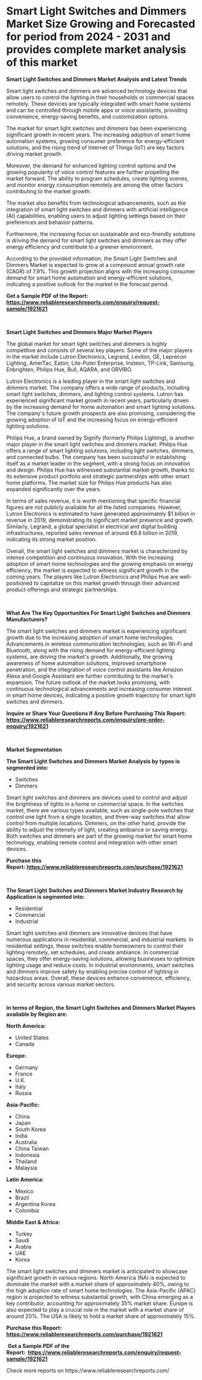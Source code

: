 <p><h1>Smart Light Switches and Dimmers Market Size Growing and Forecasted for period from 2024 - 2031 and provides complete market analysis of this market</h1></p><p><strong>Smart Light Switches and Dimmers Market Analysis and Latest Trends</strong></p>
<p><p>Smart light switches and dimmers are advanced technology devices that allow users to control the lighting in their households or commercial spaces remotely. These devices are typically integrated with smart home systems and can be controlled through mobile apps or voice assistants, providing convenience, energy-saving benefits, and customization options.</p><p>The market for smart light switches and dimmers has been experiencing significant growth in recent years. The increasing adoption of smart home automation systems, growing consumer preference for energy-efficient solutions, and the rising trend of Internet of Things (IoT) are key factors driving market growth.</p><p>Moreover, the demand for enhanced lighting control options and the growing popularity of voice control features are further propelling the market forward. The ability to program schedules, create lighting scenes, and monitor energy consumption remotely are among the other factors contributing to the market growth.</p><p>The market also benefits from technological advancements, such as the integration of smart light switches and dimmers with artificial intelligence (AI) capabilities, enabling users to adjust lighting settings based on their preferences and behavior patterns.</p><p>Furthermore, the increasing focus on sustainable and eco-friendly solutions is driving the demand for smart light switches and dimmers as they offer energy efficiency and contribute to a greener environment.</p><p>According to the provided information, the Smart Light Switches and Dimmers Market is expected to grow at a compound annual growth rate (CAGR) of 7.9%. This growth projection aligns with the increasing consumer demand for smart home automation and energy-efficient solutions, indicating a positive outlook for the market in the forecast period.</p></p>
<p><strong>Get a Sample PDF of the Report:&nbsp; <a href="https://www.reliableresearchreports.com/enquiry/request-sample/1921621">https://www.reliableresearchreports.com/enquiry/request-sample/1921621</a></strong></p>
<p>&nbsp;</p>
<p><strong>Smart Light Switches and Dimmers Major Market Players</strong></p>
<p><p>The global market for smart light switches and dimmers is highly competitive and consists of several key players. Some of the major players in the market include Lutron Electronics, Legrand, Leviton, GE, Leprecon Lighting, AmerTac, Eaton, Lite-Puter Enterprise, Insteon, TP-Link, Samsung, Enbrighten, Philips Hue, Bull, AQARA, and ORVIBO.</p><p>Lutron Electronics is a leading player in the smart light switches and dimmers market. The company offers a wide range of products, including smart light switches, dimmers, and lighting control systems. Lutron has experienced significant market growth in recent years, particularly driven by the increasing demand for home automation and smart lighting solutions. The company's future growth prospects are also promising, considering the growing adoption of IoT and the increasing focus on energy-efficient lighting solutions.</p><p>Philips Hue, a brand owned by Signify (formerly Philips Lighting), is another major player in the smart light switches and dimmers market. Philips Hue offers a range of smart lighting solutions, including light switches, dimmers, and connected bulbs. The company has been successful in establishing itself as a market leader in the segment, with a strong focus on innovation and design. Philips Hue has witnessed substantial market growth, thanks to its extensive product portfolio and strategic partnerships with other smart home platforms. The market size for Philips Hue products has also expanded significantly over the years.</p><p>In terms of sales revenue, it is worth mentioning that specific financial figures are not publicly available for all the listed companies. However, Lutron Electronics is estimated to have generated approximately $1 billion in revenue in 2019, demonstrating its significant market presence and growth. Similarly, Legrand, a global specialist in electrical and digital building infrastructures, reported sales revenue of around €6.6 billion in 2019, indicating its strong market position.</p><p>Overall, the smart light switches and dimmers market is characterized by intense competition and continuous innovation. With the increasing adoption of smart home technologies and the growing emphasis on energy efficiency, the market is expected to witness significant growth in the coming years. The players like Lutron Electronics and Philips Hue are well-positioned to capitalize on this market growth through their advanced product offerings and strategic partnerships.</p></p>
<p>&nbsp;</p>
<p><strong>What Are The Key Opportunities For Smart Light Switches and Dimmers Manufacturers?</strong></p>
<p><p>The smart light switches and dimmers market is experiencing significant growth due to the increasing adoption of smart home technologies. Advancements in wireless communication technologies, such as Wi-Fi and Bluetooth, along with the rising demand for energy-efficient lighting systems, are driving the market's growth. Additionally, the growing awareness of home automation solutions, improved smartphone penetration, and the integration of voice control assistants like Amazon Alexa and Google Assistant are further contributing to the market's expansion. The future outlook of the market looks promising, with continuous technological advancements and increasing consumer interest in smart home devices, indicating a positive growth trajectory for smart light switches and dimmers.</p></p>
<p><strong>Inquire or Share Your Questions If Any Before Purchasing This Report: <a href="https://www.reliableresearchreports.com/enquiry/pre-order-enquiry/1921621">https://www.reliableresearchreports.com/enquiry/pre-order-enquiry/1921621</a></strong></p>
<p>&nbsp;</p>
<p><strong>Market Segmentation</strong></p>
<p><strong>The Smart Light Switches and Dimmers Market Analysis by types is segmented into:</strong></p>
<p><ul><li>Switches</li><li>Dimmers</li></ul></p>
<p><p>Smart light switches and dimmers are devices used to control and adjust the brightness of lights in a home or commercial space. In the switches market, there are various types available, such as single-pole switches that control one light from a single location, and three-way switches that allow control from multiple locations. Dimmers, on the other hand, provide the ability to adjust the intensity of light, creating ambiance or saving energy. Both switches and dimmers are part of the growing market for smart home technology, enabling remote control and integration with other smart devices.</p></p>
<p><strong>Purchase this Report:&nbsp;<a href="https://www.reliableresearchreports.com/purchase/1921621">https://www.reliableresearchreports.com/purchase/1921621</a></strong></p>
<p>&nbsp;</p>
<p><strong>The Smart Light Switches and Dimmers Market Industry Research by Application is segmented into:</strong></p>
<p><ul><li>Residential</li><li>Commercial</li><li>Industrial</li></ul></p>
<p><p>Smart light switches and dimmers are innovative devices that have numerous applications in residential, commercial, and industrial markets. In residential settings, these switches enable homeowners to control their lighting remotely, set schedules, and create ambiance. In commercial spaces, they offer energy-saving solutions, allowing businesses to optimize lighting usage and reduce costs. In industrial environments, smart switches and dimmers improve safety by enabling precise control of lighting in hazardous areas. Overall, these devices enhance convenience, efficiency, and security across various market sectors.</p></p>
<p>&nbsp;</p>
<p><strong>In terms of Region, the Smart Light Switches and Dimmers Market Players available by Region are:</strong></p>
<p>
    <p> <strong> North America: </strong>
        <ul>
            <li>United States</li>
            <li>Canada</li>
        </ul>
        </p> 
    <p> <strong> Europe: </strong>
        <ul>
            <li>Germany</li>
            <li>France</li>
            <li>U.K.</li>
            <li>Italy</li>
            <li>Russia</li>
        </ul>
        </p> 
    <p> <strong> Asia-Pacific: </strong>
        <ul>
            <li>China</li>
            <li>Japan</li>
            <li>South Korea</li>
            <li>India</li>
            <li>Australia</li>
            <li>China Taiwan</li>
            <li>Indonesia</li>
            <li>Thailand</li>
            <li>Malaysia</li>
        </ul>
        </p> 
    <p> <strong> Latin America: </strong>
        <ul>
            <li>Mexico</li>
            <li>Brazil</li>
            <li>Argentina Korea</li>
            <li>Colombia</li>
        </ul>
        </p> 
    <p> <strong> Middle East & Africa: </strong>
        <ul>
            <li>Turkey</li>
            <li>Saudi</li>
            <li>Arabia</li>
            <li>UAE</li>
            <li>Korea</li>
        </ul>
    </p>
    </p>
<p><p>The smart light switches and dimmers market is anticipated to showcase significant growth in various regions. North America (NA) is expected to dominate the market with a market share of approximately 40%, owing to the high adoption rate of smart home technologies. The Asia-Pacific (APAC) region is projected to witness substantial growth, with China emerging as a key contributor, accounting for approximately 35% market share. Europe is also expected to play a crucial role in the market with a market share of around 20%. The USA is likely to hold a market share of approximately 15%.</p></p>
<p><strong>Purchase this Report: <a href="https://www.reliableresearchreports.com/purchase/1921621">https://www.reliableresearchreports.com/purchase/1921621</a></strong></p>
<p>&nbsp;<strong>Get a Sample PDF of the Report:&nbsp;&nbsp;<a href="https://www.reliableresearchreports.com/enquiry/request-sample/1921621">https://www.reliableresearchreports.com/enquiry/request-sample/1921621</a></strong></p>
<p><strong></strong></p>
<p>Check more reports on https://www.reliableresearchreports.com/</p>